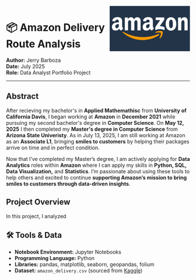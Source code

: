 <img src="Amazon-Symbol.jpg" alt="Amazon Logo" style="float: right; width: 220px; margin-left: 10px;"/>

# 📦 Amazon Delivery Route Analysis

**Author:** Jerry Barboza  
**Date:** July 2025  
**Role:** Data Analyst Portfolio Project  



---

## Abstract

After recieving my bachelor's in **Applied Mathemathisc** from **University of California Davis**, I began working at **Amazon** in **December 2021** while pursuing my second bachelor's degree in **Computer Science**. On **May 12, 2025** I then completed my **Master's degree in Computer Science** from **Arizona State Univeristy**. As in July 13, 2025, I am still working at Amazon as an **Associate L1**, bringing **smiles to customers** by helping their packages arrive on time and in perfect condition.

Now that I’ve completed my Master’s degree, I am actively applying for **Data Analytics** roles within **Amazon** where I can apply my skills in **Python, SQL, Data Visualization,** and **Statistics**. I’m passionate about using these tools to help others and excited to continue **supporting Amazon’s mission to bring smiles to customers through data-driven insights**.

## Project Overview

In this project, I analyzed 


## 🛠 Tools & Data

- **Notebook Environment:** Jupyter Notebooks  
- **Programming Language:** Python  
- **Libraries:** pandas, matplotlib, seaborn, geopandas, folium  
- **Dataset:** `amazon_delivery.csv` (sourced from [Kaggle](https://www.kaggle.com/))  
